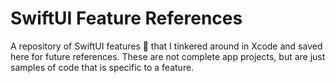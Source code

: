 # SwiftUI Feature References
A repository of SwiftUI features 📲 that I tinkered around in Xcode and saved here for future references. These are not complete app projects, but are just samples of code that is specific to a feature.
